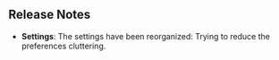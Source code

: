 ## Release Notes

- **Settings**: The settings have been reorganized: Trying to reduce the preferences cluttering.

